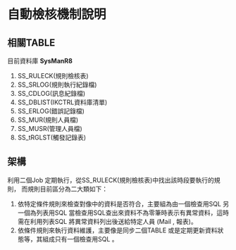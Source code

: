 ﻿# 自動檢核機制說明

## 相關TABLE 
 
目前資料庫 **SysManR8**

1. SS_RULECK(規則檢核表)
2. SS_SRLOG(規則執行紀錄檔)
3. SS_CDLOG(訊息紀錄檔)
4. SS_DBLIST(IKCTRL資料庫清單)
5. SS_ERLOG(錯誤記錄檔)
6. SS_MUR(規則人員檔)
7. SS_MUSR(管理人員檔)
8. SS_tRGLST(觸發記錄表)


## 架構

利用二個Job 定期執行，從SS_RULECK(規則檢核表)中找出該時段要執行的規則，
而規則目前區分為二大類如下：

1. 依特定條件規則來檢查對像中的資料是否符合，主要組為由一個檢查用SQL 另一個為列表用SQL 當檢查用SQL查出來資料不為零筆時表示有異常資料，這時需在利用列表SQL 將異常資料列出後送給特定人員 (Mail , 報表)。
2. 依條件規則來執行資料維護，主要像是同步二個TABLE 或是定期更新資料狀態等，其組成只有一個檢查用SQL 。